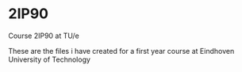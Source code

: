 # 2IP90
Course 2IP90 at TU/e

These are the files i have created for a first year course at Eindhoven University of Technology
